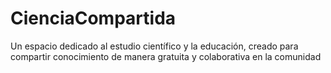 # CienciaCompartida
Un espacio dedicado al estudio científico y la educación, creado para compartir conocimiento de manera gratuita y colaborativa en la comunidad
